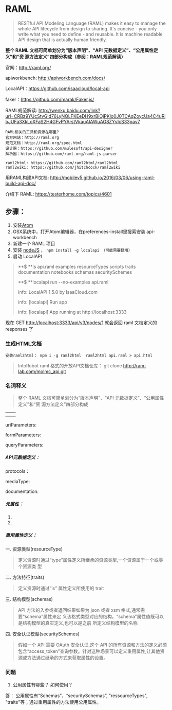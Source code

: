 # RAML

> RESTful API Modeling Language \(RAML\) makes it easy to manage the whole API lifecycle from design to sharing. It's concise - you only write what you need to define - and reusable. It is machine readable API design that is actually human friendly.

**整个 RAML 文档可简单划分为“版本声明”、“API 元数据定义”、“公用属性定义”和“资 源方法定义”四部分构成（参阅：**RAML规范解读**）**

官网：[http:\/\/raml.org\/](http://raml.org/)

apiworkbench: [http:\/\/apiworkbench.com\/docs\/](http://apiworkbench.com/docs/)

LocalAPI：[https:\/\/github.com\/isaacloud\/local-api](https://github.com/isaacloud/local-api)

faker：[https:\/\/github.com\/marak\/Faker.js\/](https://github.com/marak/Faker.js/)

RAML规范解读: [http:\/\/wenku.baidu.com\/link?url=CRBz9YUcStvGId76LyNQLFKEeDH9xrBiOjPKlo0J0TCAqZoycUa4C4uRjbJUFa3XkLoXFaS2H4GFvPYArstVkauAIAWuAG8ZYvIcS33pav7](http://wenku.baidu.com/link?url=CRBz9YUcStvGId76LyNQLFKEeDH9xrBiOjPKlo0J0TCAqZoycUa4C4uRjbJUFa3XkLoXFaS2H4GFvPYArstVkauAIAWuAG8ZYvIcS33pav7)

```
RAML相关的工具和资源在哪里?
官方网站：http://raml.org 
规范文档：http://raml.org/spec.html
设计器：https://github.com/mulesoft/api-designer
解析器：https://github.com/raml-org/raml-js-parser 

raml2html: https://github.com/raml2html/raml2html
raml2wiki: https://github.com/jhitchcock/raml2wiki
```

用RAML构建API文档: [http:\/\/mobilev5.github.io\/2016\/03\/06\/using-raml-build-api-doc\/](http://mobilev5.github.io/2016/03/06/using-raml-build-api-doc/)

介绍下 RAML: [https:\/\/testerhome.com\/topics\/4601](https://testerhome.com/topics/4601)

## 步骤：

1. 安装[Atom](https://atom.io/)
2. OSX系统中，打开Atom编辑器，在preferences-install里搜索安装 api-workbench
3. 新建一个 RAML 项目
4. 安装 [nodeJS](https://nodejs.org/) ， `npm install -g localapi （可能需要翻墙）`
5. 启动 LocalAPI

> **$ **ls api.raml examples resourceTypes scripts traits documentation notebooks schemas securitySchemes
> 
> **$ **localapi run --no-examples api.raml
> 
> info: LocalAPI 1.5.0 by IsaaCloud.com
> 
> info: \[localapi\] Run app
> 
> info: \[localapi\] App running at http:\/\/localhost:3333

现在 GET [http:\/\/localhost:3333\/api\/v3\/nodes\/1](http://localhost:3333/api/v3/nodes/1) 就会返回 raml 文档定义的 responses 了

### 生成HTML文档

`安装raml2html： npm i -g raml2html 
 raml2html api.raml > api.html`

> IntoRobot raml 格式的开放API文档仓库： git clone [http:\/\/ram-lab.com\/molmc\_api.git](http://ram-lab.com/molmc_api.git)

### 名词释义

> 整个 RAML 文档可简单划分为“版本声明”、“API 元数据定义”、“公用属性定义”和“资 源方法定义”四部分构成

|  |  |
| :--- | :--- |
|  |  |
|  |  |

uriParameters:

formParameters:

queryParameters:

##### API元数据定义：

protocols：

mediaType:

documentation:

##### 元属性：

1. 
2. 

##### 重用属性定义：

一. 资源类型\(resourceType\)

> 定义资源时通过“type”属性定义所继承的资源类型,一个资源属于一个或零个资源类 型

二. 方法特征\(traits\)

> 定义资源时通过“is” 属性定义所使用的 trait

三. 结构模型\(schemas\)

> API 方法的入参或者返回结果如果为 json 或者 xsm 格式,通常需要“schema”属性来定 义该格式类型对应的结构。“schema”属性值既可以是结构模型的真实定义,也可以是之前 所定义结构模型的名称

四. 安全认证模型\(securitySchemes\)

> 假如一个 API 需要 OAuth 安全认证,这个 API 的所有资源和方法的定义必须包含“access\_token”查询参数。针对这种场景可以定义重用属性,让其他资源或方法通过继承的方式来获取属性的设置。

### 问题

1. 公用属性有哪些？ 如何使用？

  答： 公用属性有“Schemas”，“securitySchemas”, "ressourceTypes", "traits"等；通过重用属性的方法使用公用属性。



